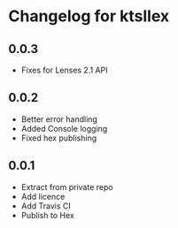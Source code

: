# Changelog for ktsllex

## 0.0.3

* Fixes for Lenses 2.1 API

## 0.0.2

* Better error handling
* Added Console logging
* Fixed hex publishing

## 0.0.1

* Extract from private repo
* Add licence
* Add Travis CI
* Publish to Hex
